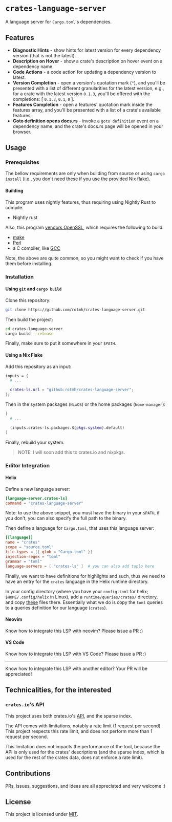 # `crates-language-server`

A language server for `Cargo.toml`'s dependencies.

## Features

- **Diagnostic Hints** - show hints for latest version for every dependency version (that is not the latest).
- **Description on Hover** - show a crate's description on hover event on a dependency name.
- **Code Actions** - a code action for updating a dependency version to latest.
- **Version Completion** - open a version's quotation mark (`"`), and you'll be presented with a list of different granularities for the latest version, e.g., for a crate with the latest version `0.1.3`, you'll be offered with the completions: [ `0.1.3`, `0.1`, `0` ].
- **Features Completion** - open a features' quotation mark inside the features array, and you'll be presented with a list of a crate's available features.
- **Goto definition opens docs.rs** - invoke a `goto definition` event on a dependency name, and the crate's docs.rs page will be opened in your browser.

## Usage

### Prerequisites

The bellow requirements are only when building from source or using `cargo install` (i.e., you don't need these if you use the provided Nix flake).

#### Building

This program uses nightly features, thus requiring using Nightly Rust to compile.

- Nightly rust

Also, this program [vendors OpenSSL](https://docs.rs/openssl/latest/openssl/#vendored), which requires the following to build:

- [make](https://www.gnu.org/software/make/)
- [Perl](https://www.perl.org/get.html)
- a C compiler, like [GCC](https://gcc.gnu.org/)

Note, the above are quite common, so you might want to check if you have them before installing.

### Installation

#### Using `git` and `cargo build`

Clone this repository:

```bash
git clone https://github.com/rotmh/crates-language-server.git
```

Then build the project:

```bash
cd crates-language-server
cargo build --release
```

Finally, make sure to put it somewhere in your `$PATH`.

#### Using a Nix Flake

Add this repository as an input:

```nix
inputs = {
  # ...

  crates-ls.url = "github:rotmh/crates-language-server";
};
```

Then in the system packages (`NixOS`) or the home packages (`home-manager`):

```nix
[
  # ...

  (inputs.crates-ls.packages.${pkgs.system}.default)
]
```

Finally, rebuild your system.

> NOTE: I will soon add this to crates.io and nixpkgs.

### Editor Integration

#### Helix

Define a new language server:

```toml
[language-server.crates-ls]
command = "crates-language-server"
```

Note: to use the above snippet, you must have the binary in your `$PATH`, if you don't, you can also specify the full path to the binary.

Then define a language for `Cargo.toml`, that uses this language server:

```toml
[[language]]
name = "crates"
scope = "source.toml"
file-types = [{ glob = "Cargo.toml" }]
injection-regex = "toml"
grammar = "toml"
language-servers = [ "crates-ls" ]  # you can also add taplo here
```

Finally, we want to have definitions for highlights and such, thus we need to have an entry for the `crates` language in the Helix runtime directory.

In your config directory (where you have your `config.toml` for helix; `$HOME/.config/helix` in Linux), add a `runtime/queries/crates/` directory, and copy [these](https://github.com/helix-editor/helix/tree/master/runtime/queries/toml) files there. Essentially what we do is copy the `toml` queries to a queries definition for our language (`crates`).

#### Neovim

Know how to integrate this LSP with neovim? Please issue a PR :)

#### VS Code

Know how to integrate this LSP with VS Code? Please issue a PR :)

---

Know how to integrate this LSP with another editor? Your PR will be appreciated!

## Technicalities, for the interested

### `crates.io`'s API

This project uses both crates.io's [API](https://crates.io/data-access#api), and the sparse index.

The API comes with limitations, notably a rate limit (1 request per second). This project respects this rate limit, and does not perform more than 1 request per second.

This limitation does not impacts the performance of the tool, because the API is only used for the crates' descriptions (and the sparse index, which is used for the rest of the crates data, does not enforce a rate limit).

## Contributions

PRs, issues, suggestions, and ideas are all appreciated and very welcome :)

## License

This project is licensed under [MIT](https://choosealicense.com/licenses/mit/).
